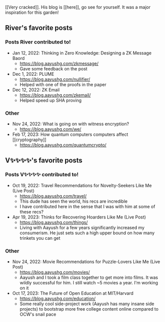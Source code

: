 [[Very cracked]]. His blog is [[here]], go see for yourself. It was a major inspiration for this garden!

## River's favorite posts

### Posts River contributed to!
- Jan 12, 2022: Thinking in Zero Knowledge: Designing a ZK Message Baord
	- https://blog.aayushg.com/zkmessage/
	- Gave some feedback on the post
- Dec 1, 2022: PLUME
	- https://blog.aayushg.com/nullifier/
	- Helped with one of the proofs in the paper
- Dec 12, 2022: ZK Email
	- https://blog.aayushg.com/zkemail/
	- Helped speed up SHA proving

### Other
- Nov 24, 2022: What is going on with witness encryption?
	- https://blog.aayushg.com/we/
- Feb 17, 2023: How quantum computers computers affect [[cryptography]]
	- https://blog.aayushg.com/quantumcrypto/

## V✨✨✨✨'s favorite posts

### Posts V✨✨✨✨ contributed to!
-  Oct 19, 2022: Travel Recommendations for Novelty-Seekers Like Me (Live Post)
	- https://blog.aayushg.com/travel/
	- This dude has seen the world, his recs are incredible
	- I have contributed here in the sense that I was with him at some of these recs?
- Apr 19, 2023: Thinks for Recovering Hoarders Like Me (Live Post)
	- https://blog.aayushg.com/things/
	- Living with Aayush for a few years significantly increased my consumerism. He just sets such a high upper bound on how many trinkets you can get

### Other
- Nov 24, 2022: Movie Recommendations for Puzzle-Lovers Like Me (Live Post)
	- https://blog.aayushg.com/movies/
	- Aayush and I took a film class together to get more into films. It was wildly successful for him. I still watch ~5 movies a year. I'm working on it
- Oct 17, 2023: The Future of Open Education at MIT/Harvard
	- https://blog.aayushg.com/education/
	- Some really cool side-project work (Aayush has many insane side projects) to bootstrap more free college content online compared to OCW's snail pace
